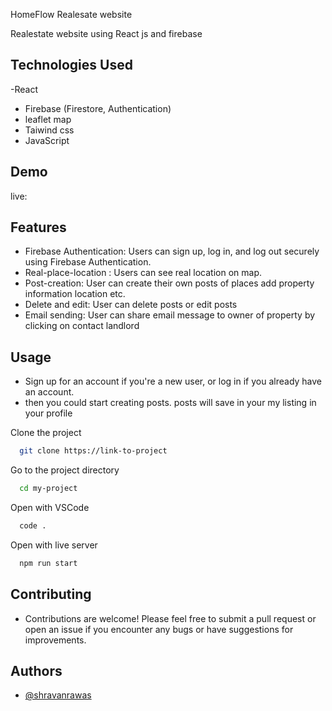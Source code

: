 
HomeFlow Realesate website

Realestate website using React js and firebase 

## Technologies Used

-React
- Firebase (Firestore, Authentication)
- leaflet map 
- Taiwind css
- JavaScript
  
## Demo

live: 

## Features

- Firebase Authentication: Users can sign up, log in, and log out securely using Firebase Authentication.
- Real-place-location : Users can see real location on map.
- Post-creation: User can create their own posts of places add property information location etc.
- Delete and edit: User can delete posts or edit posts
- Email sending: User can share email message to owner of property by clicking on contact landlord 


## Usage

- Sign up for an account if you're a new user, or log in if you already have an account.
- then you could start creating posts. posts will save in your my listing in your profile   


Clone the project

```bash
  git clone https://link-to-project
```

Go to the project directory

```bash
  cd my-project
```

Open with VSCode

```bash
  code .
```

Open with live server

```bash
  npm run start
```
## Contributing

- Contributions are welcome! Please feel free to submit a pull request or open an issue if you encounter any bugs or have suggestions for improvements.



## Authors

- [@shravanrawas](https://www.github.com/shravanrawad)


